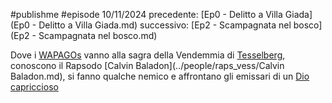 #publishme #episode
10/11/2024
precedente: [Ep0 - Delitto a Villa Giada](Ep0 - Delitto a Villa Giada.md)
successivo: [Ep2 - Scampagnata nel bosco](Ep2 - Scampagnata nel bosco.md)


Dove i [WAPAGOs](../people/wapagos/WAPAGOs.md) vanno alla sagra della Vendemmia di [Tesselberg](../Tesselberg.md), conoscono il Rapsodo [Calvin Baladon](../people/raps_vess/Calvin Baladon.md), si fanno qualche nemico e affrontano gli emissari di un [Dio capriccioso](../people/bigshots/Garyx.md)